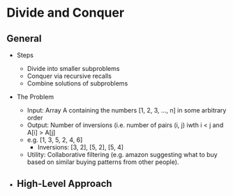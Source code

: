# Divide and Conquer

## General

- Steps
  - Divide into smaller subproblems
  - Conquer via recursive recalls
  - Combine solutions of subproblems
  
- The Problem
  - Input: Array A containing the numbers [1, 2, 3, ..., n] in some arbitrary order
  - Output: Number of inversions (i.e. number of pairs (i, j) iwth i < j and A[i] > A[j]
  - e.g. [1, 3, 5, 2, 4, 6]
    - Inversions: [3, 2], [5, 2], [5, 4]
  - Utility: Collaborative filtering (e.g. amazon suggesting what to buy based on similar buying patterns from other people).

- High-Level Approach
  - 
